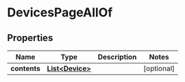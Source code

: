 

# DevicesPageAllOf

## Properties

Name | Type | Description | Notes
------------ | ------------- | ------------- | -------------
**contents** | [**List&lt;Device&gt;**](Device.md) |  |  [optional]



